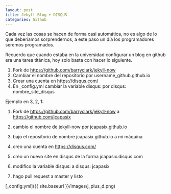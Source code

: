 ```yaml
---
layout: post
title: Jekyll Blog + DISQUS
categories: Github
---
```


Cada vez las cosas se hacen de forma casi automática, no es algo de lo que deberíamos sorprendernos, a este paso un día los programadores seremos programados. 

Recuerdo que cuando estaba en la universidad configurar un blog en github era una tarea titánica, hoy solo basta con hacer lo siguiente.

1. Fork de https://github.com/barryclark/jekyll-now
2. Cambiar el nombre del repositorio por username_github.github.io
3. Crear una cuenta en https://disqus.com/
4. En _config.yml cambiar la variable disqus: por disqus: nombre_site_disqus


Ejemplo en 3, 2, 1:

1. Fork de https://github.com/barryclark/jekyll-now a https://github.com/jcapasix
2. cambio el nombre de jekyll-now por jcapasix.github.io
3. bajo el repositorio de nombre jcapasix.github.io a mi máquina

4. creo una cuenta en https://disqus.com/ 
5. creo un nuevo site en disqus de la forma jcapasix.disqus.com
6. modifico la variable disqus: a disqus: jcapasix
7. hago pull request a master y listo


[_config.yml]({{ site.baseurl }}/images/j_plus_d.png)
